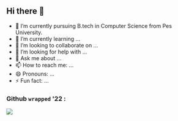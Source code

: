 ## Hi there 👋

- 🔭 I’m currently pursuing B.tech in Computer Science from Pes University.
- 🌱 I’m currently learning ...
- 👯 I’m looking to collaborate on ...
- 🤔 I’m looking for help with ...
- 💬 Ask me about ...
- 📫 How to reach me: ...
- 😄 Pronouns: ...
- ⚡ Fun fact: ...

### Github `wrapped` '22 :

<img src="ghttps://github.com/siddharthprakash1/siddharthprakash1/blob/main/assets/github-wrapped.png">

